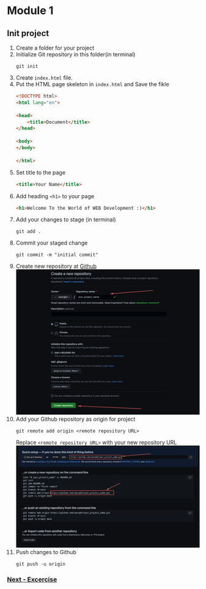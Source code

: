 # Module 1
## Init project

1. Create a folder for your project
2. Initialize Git repository in this folder(in terminal)
    ```
    git init
    ``` 
3. Create `index.html` file.
4. Put the HTML page skeleton in `index.html` and Save the fikle
    ```html
    <!DOCTYPE html>
    <html lang="en">

    <head>
        <title>Document</title>
    </head>

    <body>
    </body>

    </html>
    ```
5. Set title to the page
    ```html
    <title>Your Name</title>
    ```
6. Add heading `<h1>` to your page
    ```html
    <h1>Welcome To the World of WEB Development :)</h1>
    ```
7. Add your changes to stage (in terminal)
    ```
    git add .
    ```
8. Commit your staged change
    ```
    git commit -m "initial commit"
    ```
9. Create new repository at [Github](https://github.com)
    ![init github](./Module-1-images/init%20github%20repo.png)
10. Add your Github repository as origin for project
    ```
    git remote add origin <remote repository URL>
    ```
    Replace `<remote repository URL>` with your new repository URL
     ![init github](./Module-1-images/init%20github%20repo%202.png)
11. Push changes to Github
    ```
    git push -u origin
    ```

### [Next - Excercise](./Module-1-1.md)